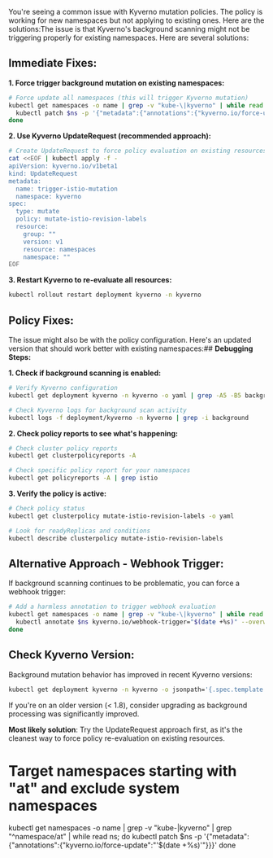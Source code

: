 You're seeing a common issue with Kyverno mutation policies. The policy is working for new namespaces but not applying to existing ones. Here are the solutions:The issue is that Kyverno's background scanning might not be triggering properly for existing namespaces. Here are several solutions:

## **Immediate Fixes:**

**1. Force trigger background mutation on existing namespaces:**
```bash
# Force update all namespaces (this will trigger Kyverno mutation)
kubectl get namespaces -o name | grep -v "kube-\|kyverno" | while read ns; do
  kubectl patch $ns -p '{"metadata":{"annotations":{"kyverno.io/force-update":"'$(date +%s)'"}}}'
done
```

**2. Use Kyverno UpdateRequest (recommended approach):**
```bash
# Create UpdateRequest to force policy evaluation on existing resources
cat <<EOF | kubectl apply -f -
apiVersion: kyverno.io/v1beta1
kind: UpdateRequest
metadata:
  name: trigger-istio-mutation
  namespace: kyverno
spec:
  type: mutate
  policy: mutate-istio-revision-labels
  resource:
    group: ""
    version: v1
    resource: namespaces
    namespace: ""
EOF
```

**3. Restart Kyverno to re-evaluate all resources:**
```bash
kubectl rollout restart deployment kyverno -n kyverno
```

## **Policy Fixes:**

The issue might also be with the policy configuration. Here's an updated version that should work better with existing namespaces:## **Debugging Steps:**

**1. Check if background scanning is enabled:**
```bash
# Verify Kyverno configuration
kubectl get deployment kyverno -n kyverno -o yaml | grep -A5 -B5 background

# Check Kyverno logs for background scan activity
kubectl logs -f deployment/kyverno -n kyverno | grep -i background
```

**2. Check policy reports to see what's happening:**
```bash
# Check cluster policy reports
kubectl get clusterpolicyreports -A

# Check specific policy report for your namespaces
kubectl get policyreports -A | grep istio
```

**3. Verify the policy is active:**
```bash
# Check policy status
kubectl get clusterpolicy mutate-istio-revision-labels -o yaml

# Look for readyReplicas and conditions
kubectl describe clusterpolicy mutate-istio-revision-labels
```

## **Alternative Approach - Webhook Trigger:**

If background scanning continues to be problematic, you can force a webhook trigger:

```bash
# Add a harmless annotation to trigger webhook evaluation
kubectl get namespaces -o name | grep -v "kube-\|kyverno" | while read ns; do
  kubectl annotate $ns kyverno.io/webhook-trigger="$(date +%s)" --overwrite
done
```

## **Check Kyverno Version:**

Background mutation behavior has improved in recent Kyverno versions:

```bash
kubectl get deployment kyverno -n kyverno -o jsonpath='{.spec.template.spec.containers[0].image}'
```

If you're on an older version (< 1.8), consider upgrading as background processing was significantly improved.

**Most likely solution**: Try the UpdateRequest approach first, as it's the cleanest way to force policy re-evaluation on existing resources.

# Target namespaces starting with "at" and exclude system namespaces
kubectl get namespaces -o name | grep -v "kube-\|kyverno" | grep "^namespace/at" | while read ns; do
  kubectl patch $ns -p '{"metadata":{"annotations":{"kyverno.io/force-update":"'$(date +%s)'"}}}'
done
